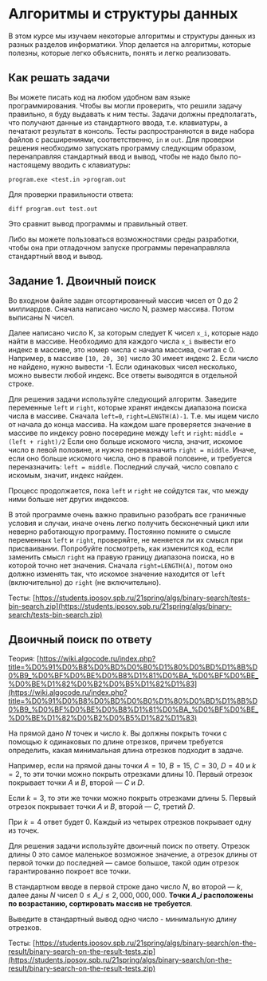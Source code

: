 # Алгоритмы и структуры данных

В этом курсе мы изучаем некоторые алгоритмы и структуры данных из разных разделов информатики. Упор делается на алгоритмы, которые полезны, которые легко объяснить, понять и легко реализовать.

## Как решать задачи

Вы можете писать код на любом удобном вам языке программирования. Чтобы вы могли проверить, что решили задачу правильно, я буду выдавать к ним тесты. Задачи должны предполагать, что получают данные из стандартного ввода, т.е. клавиатуры, а печатают результат в консоль. Тесты распространяются в виде набора
файлов с расширениями, соответственно, `in` и `out`. Для
проверки решения необходимо запускать программу следующим
образом, перенаправляя стандартный ввод и вывод, чтобы не надо было по-настоящему вводить с клавиатуры:

`program.exe <test.in >program.out`

Для проверки правильности ответа:

`diff program.out test.out`

Это сравнит вывод программы и правильный ответ.

Либо вы можете пользоваться возможностями среды
разработки, чтобы она при отладочном запуске программы
перенаправляла стандартный ввод и вывод.


## Задание 1. Двоичный поиск

Во входном файле задан отсортированный массив чисел от 0 до 2 миллиардов. Сначала написано число N, размер массива. Потом выписаны N чисел.

Далее написано число K, за которым следует K чисел `x_i`, которые надо найти в массиве. Необходимо для каждого числа `x_i` вывести его индекс в массиве, это номер числа с начала массива, считая с 0. Например, в массиве `[10, 20, 30]` число 30 имеет индекс 2. Если число не найдено, нужно вывести -1. Если одинаковых чисел несколько, можно вывести любой индекс. Все ответы выводятся в отдельной строке.

Для решения задачи используйте следующий алгоритм. Заведите переменные `left` и `right`, которые хранят индексы диапазона поиска числа в массиве. Сначала `left=0`, `right=LENGTH(A)-1`. Т.е. мы ищем число от начала до конца массива. На каждом шаге проверяется значение в массиве по индексу ровно посередине между `left` и `right`: `middle = (left + right)/2` Если оно больше искомого числа, значит, искомое число в левой половине, и нужно переназначить `right = middle`. Иначе, если оно больше искомого числа, оно в правой половине, и требуется переназначить: `left = middle`. Последний случай, число совпало с искомым, значит, индекс найден.

Процесс продолжается, пока `left` и `right` не сойдутся так, что между ними больше нет других индексов.

В этой программе очень важно правильно разобрать все граничные условия и случаи, иначе очень легко получить бесконечный цикл или неверно работающую программу.  Постоянно помните о смысле переменных `left` и `right`, проверяйте, не меняется ли их смысл при присваивании. Попробуйте посмотреть, как изменится код, если заменить смысл `right` на правую границу диапазона поиска, но в которой точно нет значения. Сначала `right=LENGTH(A)`, потом оно должно изменять так, что искомое значение находится от `left` (включительно) до `right` (не включительно).

Тесты: [https://students.iposov.spb.ru/21spring/algs/binary-search/tests-bin-search.zip](https://students.iposov.spb.ru/21spring/algs/binary-search/tests-bin-search.zip)

## Двоичный поиск по ответу

Теория: [https://wiki.algocode.ru/index.php?title=%D0%91%D0%B8%D0%BD%D0%B0%D1%80%D0%BD%D1%8B%D0%B9_%D0%BF%D0%BE%D0%B8%D1%81%D0%BA_%D0%BF%D0%BE_%D0%BE%D1%82%D0%B2%D0%B5%D1%82%D1%83](https://wiki.algocode.ru/index.php?title=%D0%91%D0%B8%D0%BD%D0%B0%D1%80%D0%BD%D1%8B%D0%B9_%D0%BF%D0%BE%D0%B8%D1%81%D0%BA_%D0%BF%D0%BE_%D0%BE%D1%82%D0%B2%D0%B5%D1%82%D1%83)

На прямой дано $N$ точек и число $k$. Вы должны покрыть точки с помощью $k$ одинаковых по длине отрезков, причем требуется определить, какая минимальная длина отрезков подходит в задаче.

Например, если на прямой даны точки $A=10$, $B=15$, $C=30$, $D=40$ и $k=2$, то эти точки можно покрыть отрезками длины 10. Первый отрезок покрывает точки $A$ и $B$, второй — $C$ и $D$.

Если $k=3$, то эти же точки можно покрыть отрезками длины 5. Первый отрезок покрывает точки $A$ и $B$, второй — $C$, третий $D$.

При $k=4$ ответ будет 0. Каждый из четырех отрезков покрывает одну из точек.

Для решения задачи используйте двоичный поиск по ответу. Отрезок длины 0 это самое маленькое возможное значение, а отрезок длины от первой точки до последней — самое большое, такой один отрезок гарантированно покроет все точки.

В стандартном вводе в первой строке дано число $N$, во второй — $k$, далее даны $N$ чисел $0 \le A\_i \le 2,000,000,000$. **Точки $A\_i$ расположены по возрастанию, сортировать массив не требуется**.

Выведите в стандартный вывод одно число - минимальную длину отрезков.

Тесты: [https://students.iposov.spb.ru/21spring/algs/binary-search/on-the-result/binary-search-on-the-result-tests.zip](https://students.iposov.spb.ru/21spring/algs/binary-search/on-the-result/binary-search-on-the-result-tests.zip)
